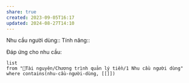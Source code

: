 ```yaml
---
share: true
created: 2023-09-05T16:17
updated: 2024-08-27T14:10
---
```

Nhu cầu người dùng::
Tính năng::

Đáp ứng cho nhu cầu:
```dataview
list
from "📜Tài nguyên/Chương trình quản lý tiền/1 Nhu cầu người dùng" 
where contains(nhu-cầu-người-dùng, [[]])
```
